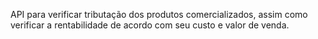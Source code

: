 API para verificar tributação dos produtos comercializados, assim como verificar a rentabilidade de acordo com seu custo e valor de venda.
